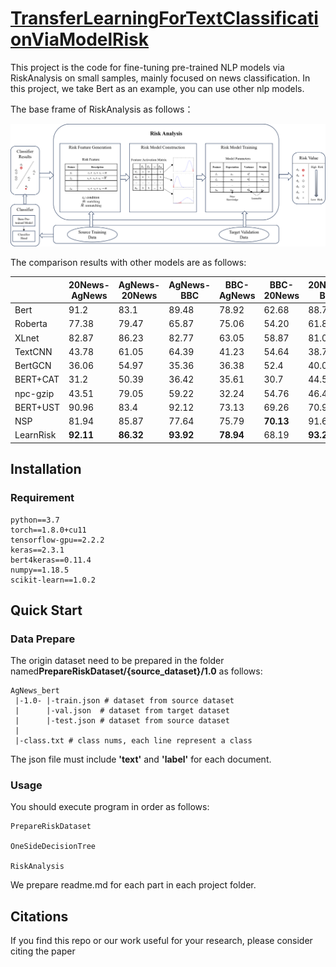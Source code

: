 # **[TransferLearningForTextClassificationViaModelRisk](https://github.com/syjcomputer/RMTransfer)**

This project is the code for fine-tuning pre-trained NLP models via RiskAnalysis on small samples, mainly focused on news classification. In this project, we take Bert as an example, you can use other nlp models.

The base frame of RiskAnalysis as follows：

![risklearn](risklearn.png)

The comparison results with other models are as follows:

|           | 20News-AgNews | AgNews-20News | AgNews-BBC | BBC-AgNews | BBC-20News | 20News-BBC |
| --------- | ------------- | ------------- | ---------- | ---------- | ---------- | ---------- |
| Bert      | 91.2          | 83.1          | 89.48      | 78.92      | 62.68      | 88.75      |
| Roberta   | 77.38         | 79.47         | 65.87      | 75.06      | 54.20      | 61.8       |
| XLnet     | 82.87         | 86.23         | 82.77      | 63.05      | 58.87      | 81.06      |
| TextCNN   | 43.78         | 61.05         | 64.39      | 41.23      | 54.64      | 38.79      |
| BertGCN   | 36.06         | 54.97         | 35.36      | 36.38      | 52.4       | 40.04      |
| BERT+CAT  | 31.2          | 50.39         | 36.42      | 35.61      | 30.7       | 44.5       |
| npc-gzip  | 43.51         | 79.05         | 59.22      | 32.24      | 54.76      | 46.45      |
| BERT+UST  | 90.96         | 83.4          | 92.12      | 73.13      | 69.26      | 70.93      |
| NSP       | 81.94         | 85.87         | 77.64      | 75.79      | **70.13**  | 91.69      |
| LearnRisk | **92.11**     | **86.32**     | **93.92**  | **78.94**  | 68.19      | **93.22**  |


## Installation
### Requirement
```
python==3.7
torch==1.8.0+cu11
tensorflow-gpu==2.2.2
keras==2.3.1
bert4keras==0.11.4
numpy==1.18.5
scikit-learn==1.0.2
```

## Quick Start

### Data Prepare
The origin dataset need to be prepared in the folder named**PrepareRiskDataset/{source_dataset}/1.0** as follows:
```
AgNews_bert
 |-1.0- |-train.json # dataset from source dataset
 |      |-val.json  # dataset from target dataset
 |      |-test.json # dataset from source dataset
 |
 |-class.txt # class nums, each line represent a class
```
The json file must include **'text'** and **'label'** for each document.

### Usage
You should execute program in order as follows:
```
PrepareRiskDataset

OneSideDecisionTree

RiskAnalysis
```
We prepare readme.md for each part in each project folder.
## Citations
If you find this repo or our work useful for your research, please consider citing the paper
```bibtex

```

